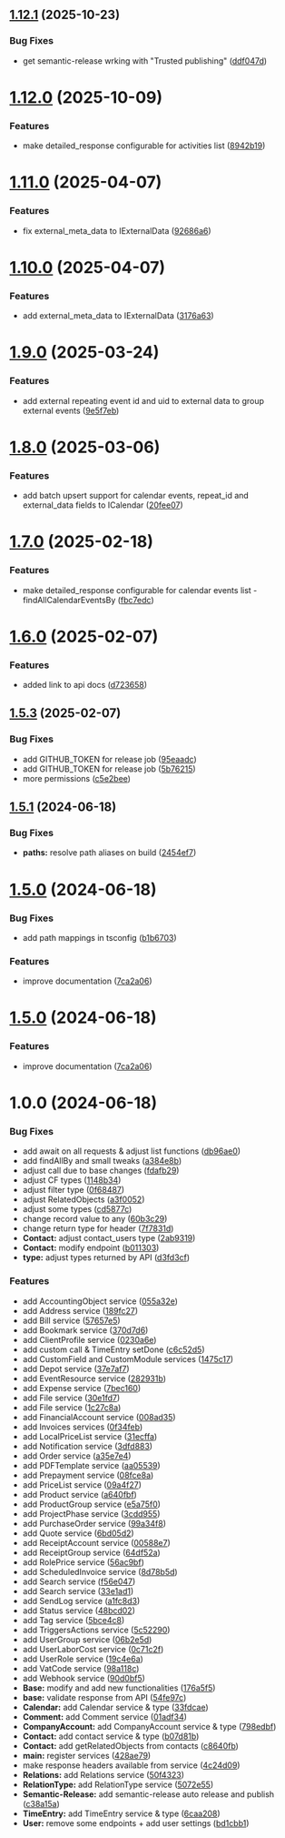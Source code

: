 ## [1.12.1](https://github.com/Scoro-Software/Scoro-API-v2-SDK/compare/v1.12.0...v1.12.1) (2025-10-23)


### Bug Fixes

* get semantic-release wrking with "Trusted publishing" ([ddf047d](https://github.com/Scoro-Software/Scoro-API-v2-SDK/commit/ddf047da8300325ba8ecb9f166a2bf4ec470d562))

# [1.12.0](https://github.com/Scoro-Software/Scoro-API-v2-SDK/compare/v1.11.0...v1.12.0) (2025-10-09)


### Features

* make detailed_response configurable for activities list ([8942b19](https://github.com/Scoro-Software/Scoro-API-v2-SDK/commit/8942b19a6b3f8f3839b590544111bb074b30622b))

# [1.11.0](https://github.com/Scoro-Software/Scoro-API-v2-SDK/compare/v1.10.0...v1.11.0) (2025-04-07)


### Features

* fix external_meta_data to IExternalData ([92686a6](https://github.com/Scoro-Software/Scoro-API-v2-SDK/commit/92686a61af70b581bcf4f2c379a05137f95fad82))

# [1.10.0](https://github.com/Scoro-Software/Scoro-API-v2-SDK/compare/v1.9.0...v1.10.0) (2025-04-07)


### Features

* add external_meta_data to IExternalData ([3176a63](https://github.com/Scoro-Software/Scoro-API-v2-SDK/commit/3176a63547d6b6c6cb47c0cbc91b786bb0b6b831))

# [1.9.0](https://github.com/Scoro-Software/Scoro-API-v2-SDK/compare/v1.8.0...v1.9.0) (2025-03-24)


### Features

* add external repeating event id and uid to external data to group external events ([9e5f7eb](https://github.com/Scoro-Software/Scoro-API-v2-SDK/commit/9e5f7eb02b1f4c98fa083867387e6ee1e5c68a1a))

# [1.8.0](https://github.com/Scoro-Software/Scoro-API-v2-SDK/compare/v1.7.0...v1.8.0) (2025-03-06)


### Features

* add batch upsert support for calendar events, repeat_id and external_data fields to ICalendar ([20fee07](https://github.com/Scoro-Software/Scoro-API-v2-SDK/commit/20fee072e35d8ba77943046979e2582dddeadc9b))

# [1.7.0](https://github.com/Scoro-Software/Scoro-API-v2-SDK/compare/v1.6.0...v1.7.0) (2025-02-18)


### Features

* make detailed_response configurable for calendar events list - findAllCalendarEventsBy ([fbc7edc](https://github.com/Scoro-Software/Scoro-API-v2-SDK/commit/fbc7edc038dd1ff9a0b872124a2805ce3c8c9bd5))

# [1.6.0](https://github.com/Scoro-Software/Scoro-API-v2-SDK/compare/v1.5.3...v1.6.0) (2025-02-07)


### Features

* added link to api docs ([d723658](https://github.com/Scoro-Software/Scoro-API-v2-SDK/commit/d723658d8995d1d0a4848e47a45fdb3ddb1113a9))

## [1.5.3](https://github.com/Scoro-Software/Scoro-API-v2-SDK/compare/v1.5.2...v1.5.3) (2025-02-07)


### Bug Fixes

* add GITHUB_TOKEN for release job ([95eaadc](https://github.com/Scoro-Software/Scoro-API-v2-SDK/commit/95eaadc122e8a092c47d4e22aa955cac5330e165))
* add GITHUB_TOKEN for release job ([5b76215](https://github.com/Scoro-Software/Scoro-API-v2-SDK/commit/5b762154c451e03c65efbab6d0c74049ea2f7990))
* more permissions ([c5e2bee](https://github.com/Scoro-Software/Scoro-API-v2-SDK/commit/c5e2bee175817f5899f1076071d10e930106adbd))

## [1.5.1](https://github.com/Scoro-Software/Scoro-API-v2-SDK/compare/v1.5.0...v1.5.1) (2024-06-18)


### Bug Fixes

* **paths:** resolve path aliases on build ([2454ef7](https://github.com/Scoro-Software/Scoro-API-v2-SDK/commit/2454ef7ff01faced532f3a9143179c37758a90c4))

# [1.5.0](https://github.com/Scoro-Software/Scoro-API-v2-SDK/compare/v1.4.0...v1.5.0) (2024-06-18)


### Bug Fixes

* add path mappings in tsconfig ([b1b6703](https://github.com/Scoro-Software/Scoro-API-v2-SDK/commit/b1b67030ce7b957b522c77f68a712082e0201e54))


### Features

* improve documentation ([7ca2a06](https://github.com/Scoro-Software/Scoro-API-v2-SDK/commit/7ca2a063fcfdf0bde8ab08c13292ec11e3e3944f))

# [1.5.0](https://github.com/Scoro-Software/Scoro-API-v2-SDK/compare/v1.4.0...v1.5.0) (2024-06-18)


### Features

* improve documentation ([7ca2a06](https://github.com/Scoro-Software/Scoro-API-v2-SDK/commit/7ca2a063fcfdf0bde8ab08c13292ec11e3e3944f))

# 1.0.0 (2024-06-18)


### Bug Fixes

* add await on all requests & adjust list functions ([db96ae0](https://github.com/Scoro-Software/Scoro-API-v2-SDK/commit/db96ae052702b6f22d8b5f24634ff28a612d2ba8))
* add findAllBy and small tweaks ([a384e8b](https://github.com/Scoro-Software/Scoro-API-v2-SDK/commit/a384e8b9b80f4263e9072513aed01b77c42af6ae))
* adjust call due to base changes ([fdafb29](https://github.com/Scoro-Software/Scoro-API-v2-SDK/commit/fdafb29a3e73f43360b9ced7e9676332f9a06c29))
* adjust CF types ([1148b34](https://github.com/Scoro-Software/Scoro-API-v2-SDK/commit/1148b34104091f6fab30d373d727e6dae392e78c))
* adjust filter type ([0f68487](https://github.com/Scoro-Software/Scoro-API-v2-SDK/commit/0f68487e01e58b0ab04471f4df618b2bb7557d40))
* adjust RelatedObjects ([a3f0052](https://github.com/Scoro-Software/Scoro-API-v2-SDK/commit/a3f00524d0748d6064622780eff672a3b1e2f48c))
* adjust some types ([cd5877c](https://github.com/Scoro-Software/Scoro-API-v2-SDK/commit/cd5877cb6736aed093ccec4e424a17e9ab5ec21a))
* change record value to any ([60b3c29](https://github.com/Scoro-Software/Scoro-API-v2-SDK/commit/60b3c290e58b6910c38e0d84b92e2d044045380f))
* change return type for header ([7f7831d](https://github.com/Scoro-Software/Scoro-API-v2-SDK/commit/7f7831d7776ed29d1cfa88691f4ae1381e80f8c4))
* **Contact:** adjust contact_users type ([2ab9319](https://github.com/Scoro-Software/Scoro-API-v2-SDK/commit/2ab931978b6bf78570927208b61d42b247865a81))
* **Contact:** modify endpoint ([b011303](https://github.com/Scoro-Software/Scoro-API-v2-SDK/commit/b011303a4f3c802984170df2f2f80c050925fb26))
* **type:** adjust types returned by API ([d3fd3cf](https://github.com/Scoro-Software/Scoro-API-v2-SDK/commit/d3fd3cf0f762bfcc67003bc80d9cc35d34ac8233))


### Features

* add AccountingObject service ([055a32e](https://github.com/Scoro-Software/Scoro-API-v2-SDK/commit/055a32e2ec3192cf1e8eb27d4e3c621524d256b9))
* add Address service ([189fc27](https://github.com/Scoro-Software/Scoro-API-v2-SDK/commit/189fc271c9e2bb72467458b3a03f8394912b2cdf))
* add Bill service ([57657e5](https://github.com/Scoro-Software/Scoro-API-v2-SDK/commit/57657e595697842d7c604b9dc51250d3889a4e31))
* add Bookmark service ([370d7d6](https://github.com/Scoro-Software/Scoro-API-v2-SDK/commit/370d7d64051b494dfd26f1f33bf9dd549ace60b2))
* add ClientProfile service ([0230a6e](https://github.com/Scoro-Software/Scoro-API-v2-SDK/commit/0230a6ee9cae4bd34aeb27d0fefc8fe7c4232375))
* add custom call & TimeEntry setDone ([c6c52d5](https://github.com/Scoro-Software/Scoro-API-v2-SDK/commit/c6c52d5c64254272291538c2b8c2c0ad3e940581))
* add CustomField and CustomModule services ([1475c17](https://github.com/Scoro-Software/Scoro-API-v2-SDK/commit/1475c17770ae27c2c42b44fc3d17dbaad2a3582a))
* add Depot service ([37e7af7](https://github.com/Scoro-Software/Scoro-API-v2-SDK/commit/37e7af766d84b6983a66c6fe82953b99614ea20c))
* add EventResource service ([282931b](https://github.com/Scoro-Software/Scoro-API-v2-SDK/commit/282931b63249dd111221a36840e8c1a9ed90a469))
* add Expense service ([7bec160](https://github.com/Scoro-Software/Scoro-API-v2-SDK/commit/7bec160e7795ea784ca10eea10ea127997dcfec4))
* add File service ([30e1fd7](https://github.com/Scoro-Software/Scoro-API-v2-SDK/commit/30e1fd7d9cb839e928e7f6abd0d4941306fb51bf))
* add File service ([1c27c8a](https://github.com/Scoro-Software/Scoro-API-v2-SDK/commit/1c27c8a4e82fa95a8af389772dbf3daf37d1597a))
* add FinancialAccount service ([008ad35](https://github.com/Scoro-Software/Scoro-API-v2-SDK/commit/008ad35f0eb859a93caa5d5271200662e70e6c30))
* add Invoices services ([0f34feb](https://github.com/Scoro-Software/Scoro-API-v2-SDK/commit/0f34febfcd0ee787048abf61fc8c4404bc2c86ab))
* add LocalPriceList service ([31ecffa](https://github.com/Scoro-Software/Scoro-API-v2-SDK/commit/31ecfface527d376eab682859f9d4bd1183e3d27))
* add Notification service ([3dfd883](https://github.com/Scoro-Software/Scoro-API-v2-SDK/commit/3dfd883479ada55d8c3c6e474dab2ef448e665ed))
* add Order service ([a35e7e4](https://github.com/Scoro-Software/Scoro-API-v2-SDK/commit/a35e7e473786350b6d8829db9bbf8177ffe6d5a8))
* add PDFTemplate service ([aa05539](https://github.com/Scoro-Software/Scoro-API-v2-SDK/commit/aa055394db4ddd06e2f0d8f6366cc7d893a6cda8))
* add Prepayment service ([08fce8a](https://github.com/Scoro-Software/Scoro-API-v2-SDK/commit/08fce8a9757a880864c0c90572a4259b436942c8))
* add PriceList service ([09a4f27](https://github.com/Scoro-Software/Scoro-API-v2-SDK/commit/09a4f27b94d0e437cb0baf665f17b826dfb3f844))
* add Product service ([a640fbf](https://github.com/Scoro-Software/Scoro-API-v2-SDK/commit/a640fbf854be79c08eb767b13d3c8f64d30eb967))
* add ProductGroup service ([e5a75f0](https://github.com/Scoro-Software/Scoro-API-v2-SDK/commit/e5a75f09f8aade513f8c80fa044f413b937bf5ca))
* add ProjectPhase service ([3cdd955](https://github.com/Scoro-Software/Scoro-API-v2-SDK/commit/3cdd9558117db654c80389cfb07bc9b7b9134854))
* add PurchaseOrder service ([99a34f8](https://github.com/Scoro-Software/Scoro-API-v2-SDK/commit/99a34f89160a80b392e77453f595a025c58cc263))
* add Quote service ([6bd05d2](https://github.com/Scoro-Software/Scoro-API-v2-SDK/commit/6bd05d27be0404f8ee22f77e2ec2dc9ede4d7536))
* add ReceiptAccount service ([00588e7](https://github.com/Scoro-Software/Scoro-API-v2-SDK/commit/00588e71dfbb172968c6e85c9d97f7fcd6a08e9b))
* add ReceiptGroup service ([64df52a](https://github.com/Scoro-Software/Scoro-API-v2-SDK/commit/64df52a10988a4e659cb7da3764b1f182e719f84))
* add RolePrice service ([56ac9bf](https://github.com/Scoro-Software/Scoro-API-v2-SDK/commit/56ac9bf45b42110f7b27de640de26941f5567d20))
* add ScheduledInvoice service ([8d78b5d](https://github.com/Scoro-Software/Scoro-API-v2-SDK/commit/8d78b5db9295fa105a4efe40b4e12458fcb85e9f))
* add Search service ([f56e047](https://github.com/Scoro-Software/Scoro-API-v2-SDK/commit/f56e04780443dcceed33dcf7bfdc03e799aaf8b0))
* add Search service ([33e1ad1](https://github.com/Scoro-Software/Scoro-API-v2-SDK/commit/33e1ad151aa96900a0cd7b031251e7e109714d6f))
* add SendLog service ([a1fc8d3](https://github.com/Scoro-Software/Scoro-API-v2-SDK/commit/a1fc8d301284ef60144898deacbadf51ad66ed51))
* add Status service ([48bcd02](https://github.com/Scoro-Software/Scoro-API-v2-SDK/commit/48bcd021eb7b5c17f3e29a6eaa894960223c6339))
* add Tag service ([5bce4c8](https://github.com/Scoro-Software/Scoro-API-v2-SDK/commit/5bce4c8bae101d96bafd97a6f65ad0364d344e7a))
* add TriggersActions service ([5c52290](https://github.com/Scoro-Software/Scoro-API-v2-SDK/commit/5c522904713fedf398defaa40e326fad103ca984))
* add UserGroup service ([06b2e5d](https://github.com/Scoro-Software/Scoro-API-v2-SDK/commit/06b2e5d9837a0ba23eb87de83b6f6f539d3ac4e7))
* add UserLaborCost service ([0c71c2f](https://github.com/Scoro-Software/Scoro-API-v2-SDK/commit/0c71c2f27411045181f6eb2611319ed762b73f4d))
* add UserRole service ([19c4e6a](https://github.com/Scoro-Software/Scoro-API-v2-SDK/commit/19c4e6a3cbc7d5fc895d33ef208c1e4a175b71bb))
* add VatCode service ([98a118c](https://github.com/Scoro-Software/Scoro-API-v2-SDK/commit/98a118c8fad28ff1c07332d5bd85b7a14780e6e8))
* add Webhook service ([90d0bf5](https://github.com/Scoro-Software/Scoro-API-v2-SDK/commit/90d0bf55abf17d90ce49d59e92ecc441ef10e80e))
* **Base:** modify and add new functionalities ([176a5f5](https://github.com/Scoro-Software/Scoro-API-v2-SDK/commit/176a5f511fbc9f077dab6c2f41ce2f96b1abc07b))
* **base:** validate response from API ([54fe97c](https://github.com/Scoro-Software/Scoro-API-v2-SDK/commit/54fe97cf161ba43d856c71cf1377530dd8d85c7b))
* **Calendar:** add Calendar service & type ([33fdcae](https://github.com/Scoro-Software/Scoro-API-v2-SDK/commit/33fdcae322dcce00a0fb1edc41f1569014d94016))
* **Comment:** add Comment service ([01adf34](https://github.com/Scoro-Software/Scoro-API-v2-SDK/commit/01adf347bb7af4f8241b5883219301a9b2fbd459))
* **CompanyAccount:** add CompanyAccount service & type ([798edbf](https://github.com/Scoro-Software/Scoro-API-v2-SDK/commit/798edbf5310d82769535ade59f540e97ff323e40))
* **Contact:** add contact service & type ([b07d81b](https://github.com/Scoro-Software/Scoro-API-v2-SDK/commit/b07d81b47c455f2cb125061d56eaf672594d081c))
* **Contact:** add getRelatedObjects from contacts ([c8640fb](https://github.com/Scoro-Software/Scoro-API-v2-SDK/commit/c8640fb469ff89f6f0b513215ed9b9cc99d5b7f0))
* **main:** register services ([428ae79](https://github.com/Scoro-Software/Scoro-API-v2-SDK/commit/428ae79632d7d5355d46fedf75b5ad940a280213))
* make response headers available from service ([4c24d09](https://github.com/Scoro-Software/Scoro-API-v2-SDK/commit/4c24d095542a3cca1c354ad852df874902908f7e))
* **Relations:** add Relations service ([50f4323](https://github.com/Scoro-Software/Scoro-API-v2-SDK/commit/50f43237a1ed4514add35d1fb4fb1f261b490b64))
* **RelationType:** add RelationType service ([5072e55](https://github.com/Scoro-Software/Scoro-API-v2-SDK/commit/5072e550c0f71487f5f8a73a1f63e77cf6011a44))
* **Semantic-Release:** add semantic-release auto release and publish ([c38a15a](https://github.com/Scoro-Software/Scoro-API-v2-SDK/commit/c38a15a333dcc425a975674d41305c65ecc8d182))
* **TimeEntry:** add TimeEntry service & type ([6caa208](https://github.com/Scoro-Software/Scoro-API-v2-SDK/commit/6caa208932fcc7205eee2d4ff7468e5051134bf9))
* **User:** remove some endpoints + add user settings ([bd1cbb1](https://github.com/Scoro-Software/Scoro-API-v2-SDK/commit/bd1cbb19bd999a239303dc1405d9893e14dca6f1))
